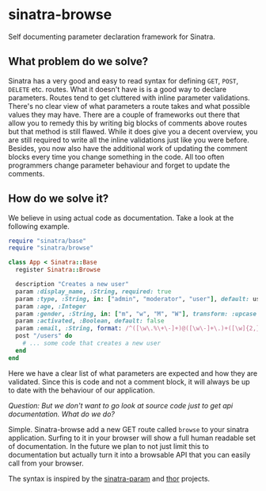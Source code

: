 # sinatra-browse

Self documenting parameter declaration framework for Sinatra.

## What problem do we solve?

Sinatra has a very good and easy to read syntax for defining `GET`, `POST`, `DELETE` etc. routes. What it doesn't have is is a good way to declare parameters. Routes tend to get cluttered with inline parameter validations. There's no clear view of what parameters a route takes and what possible values they may have. There are a couple of frameworks out there that allow you to remedy this by writing big blocks of comments above routes but that method is still flawed. While it does give you a decent overview, you are still required to write all the inline validations just like you were before. Besides, you now also have the additional work of updating the comment blocks every time you change something in the code. All too often programmers change parameter behaviour and forget to update the comments.

## How do we solve it?

We believe in using actual code as documentation. Take a look at the following example.

```ruby
require "sinatra/base"
require "sinatra/browse"

class App < Sinatra::Base
  register Sinatra::Browse

  description "Creates a new user"
  param :display_name, :String, required: true
  param :type, :String, in: ["admin", "moderator", "user"], default: user
  param :age, :Integer
  param :gender, :String, in: ["m", "w", "M", "W"], transform: :upcase
  param :activated, :Boolean, default: false
  param :email, :String, format: /^([\w\.%\+\-]+)@([\w\-]+\.)+([\w]{2,})$/
  post "/users" do
    # ... some code that creates a new user
  end
end
```

Here we have a clear list of what parameters are expected and how they are validated. Since this is code and not a comment block, it will always be up to date with the behaviour of our application.

*Question: But we don't want to go look at source code just to get api documentation. What do we do?*

Simple. Sinatra-browse add a new GET route called `browse` to your sinatra application. Surfing to it in your browser will show a full human readable set of documentation. In the future we plan to not just limit this to documentation but actually turn it into a browsable API that you can easily call from your browser.

The syntax is inspired by the [sinatra-param](https://github.com/mattt/sinatra-param) and [thor](https://github.com/erikhuda/thor) projects.
